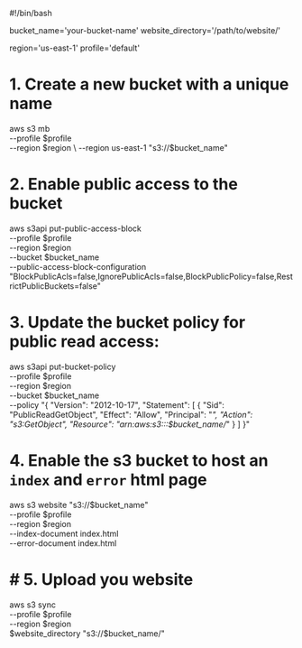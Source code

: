 #!/bin/bash

bucket_name='your-bucket-name'
website_directory='/path/to/website/'

region='us-east-1'
profile='default'

# 1. Create a new bucket with a unique name
aws s3 mb \
  --profile $profile \
  --region $region \
  --region us-east-1 "s3://$bucket_name" 

# 2. Enable public access to the bucket
aws s3api put-public-access-block \
  --profile $profile \
  --region $region \
  --bucket $bucket_name \
  --public-access-block-configuration "BlockPublicAcls=false,IgnorePublicAcls=false,BlockPublicPolicy=false,RestrictPublicBuckets=false"

# 3. Update the bucket policy for public read access:
aws s3api put-bucket-policy \
  --profile $profile \
  --region $region \
  --bucket $bucket_name \
  --policy "{
  \"Version\": \"2012-10-17\",
  \"Statement\": [
      {
          \"Sid\": \"PublicReadGetObject\",
          \"Effect\": \"Allow\",
          \"Principal\": \"*\",
          \"Action\": \"s3:GetObject\",
          \"Resource\": \"arn:aws:s3:::$bucket_name/*\"
      }
  ]
}"

# 4. Enable the s3 bucket to host an `index` and `error` html page
aws s3 website "s3://$bucket_name" \
  --profile $profile \
  --region $region \
  --index-document index.html \
  --error-document index.html

# # 5. Upload you website
aws s3 sync \
  --profile $profile \
  --region $region \
  $website_directory "s3://$bucket_name/" 
